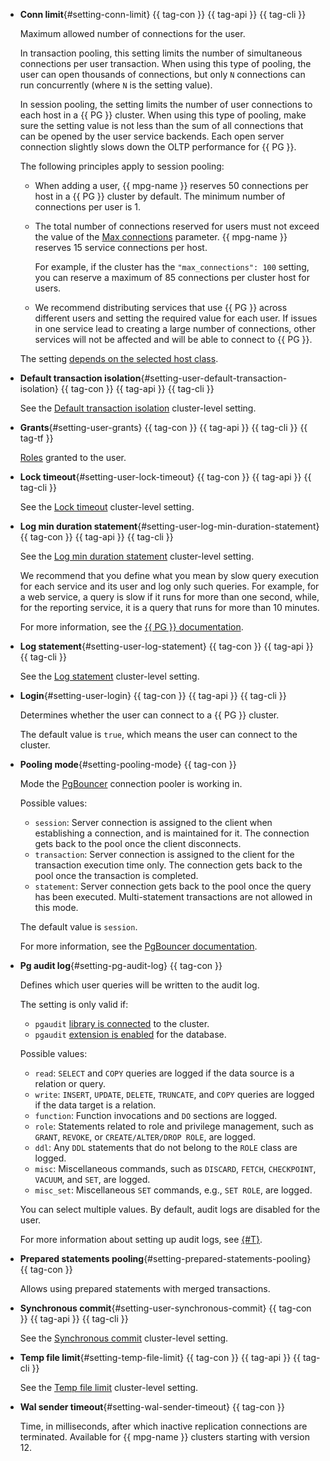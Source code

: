 - **Conn limit**{#setting-conn-limit} {{ tag-con }} {{ tag-api }} {{ tag-cli }}

  Maximum allowed number of connections for the user.

  In transaction pooling, this setting limits the number of simultaneous connections per user transaction. When using this type of pooling, the user can open thousands of connections, but only `N` connections can run concurrently (where `N` is the setting value).

  In session pooling, the setting limits the number of user connections to each host in a {{ PG }} cluster. When using this type of pooling, make sure the setting value is not less than the sum of all connections that can be opened by the user service backends. Each open server connection slightly slows down the OLTP performance for {{ PG }}.

  The following principles apply to session pooling:

  - When adding a user, {{ mpg-name }} reserves 50 connections per host in a {{ PG }} cluster by default. The minimum number of connections per user is 1.
  - The total number of connections reserved for users must not exceed the value of the [Max connections](../../managed-postgresql/concepts/settings-list.md#setting-max-connections) parameter. {{ mpg-name }} reserves 15 service connections per host.

    For example, if the cluster has the `"max_connections": 100` setting, you can reserve a maximum of 85 connections per cluster host for users.

  - We recommend distributing services that use {{ PG }} across different users and setting the required value for each user. If issues in one service lead to creating a large number of connections, other services will not be affected and will be able to connect to {{ PG }}.

  The setting [depends on the selected host class](#settings-instance-dependent).

- **Default transaction isolation**{#setting-user-default-transaction-isolation} {{ tag-con }} {{ tag-api }} {{ tag-cli }}

   See the [Default transaction isolation](#setting-default-transaction-isolation) cluster-level setting.

- **Grants**{#setting-user-grants} {{ tag-con }} {{ tag-api }} {{ tag-cli }} {{ tag-tf }}

   [Roles](../../managed-postgresql/concepts/roles.md) granted to the user.

- **Lock timeout**{#setting-user-lock-timeout} {{ tag-con }} {{ tag-api }} {{ tag-cli }}

  See the [Lock timeout](#setting-lock-timeout) cluster-level setting.

- **Log min duration statement**{#setting-user-log-min-duration-statement} {{ tag-con }} {{ tag-api }} {{ tag-cli }}

  See the [Log min duration statement](#setting-log-min-duration-statement) cluster-level setting.

  We recommend that you define what you mean by slow query execution for each service and its user and log only such queries. For example, for a web service, a query is slow if it runs for more than one second, while, for the reporting service, it is a query that runs for more than 10 minutes.

  For more information, see the [{{ PG }} documentation](https://www.postgresql.org/docs/current/runtime-config-logging.html).

- **Log statement**{#setting-user-log-statement} {{ tag-con }} {{ tag-api }} {{ tag-cli }}

   See the [Log statement](#setting-log-statement) cluster-level setting.

- **Login**{#setting-user-login} {{ tag-con }} {{ tag-api }} {{ tag-cli }}

   Determines whether the user can connect to a {{ PG }} cluster.

   The default value is `true`, which means the user can connect to the cluster.

- **Pooling mode**{#setting-pooling-mode} {{ tag-con }}

   Mode the [PgBouncer](https://www.pgbouncer.org/) connection pooler is working in.

   Possible values:

   * `session`: Server connection is assigned to the client when establishing a connection, and is maintained for it. The connection gets back to the pool once the client disconnects.
   * `transaction`: Server connection is assigned to the client for the transaction execution time only. The connection gets back to the pool once the transaction is completed.
   * `statement`: Server connection gets back to the pool once the query has been executed. Multi-statement transactions are not allowed in this mode.

   The default value is `session`.

  For more information, see the [PgBouncer documentation](https://www.pgbouncer.org/usage).

- **Pg audit log**{#setting-pg-audit-log} {{ tag-con }}

   Defines which user queries will be written to the audit log.

   The setting is only valid if:

   * `pgaudit` [library is connected](../../managed-postgresql/operations/extensions/cluster-extensions.md#libraries-connection) to the cluster.
   * `pgaudit` [extension is enabled](../../managed-postgresql/operations/extensions/cluster-extensions.md#update-extensions) for the database.

   Possible values:

   * `read`: `SELECT` and `COPY` queries are logged if the data source is a relation or query.
   * `write`: `INSERT`, `UPDATE`, `DELETE`, `TRUNCATE`, and `COPY` queries are logged if the data target is a relation.
   * `function`: Function invocations and `DO` sections are logged.
   * `role`: Statements related to role and privilege management, such as `GRANT`, `REVOKE`, or `CREATE/ALTER/DROP ROLE`, are logged.
   * `ddl`: Any `DDL` statements that do not belong to the `ROLE` class are logged.
   * `misc`: Miscellaneous commands, such as `DISCARD`, `FETCH`, `CHECKPOINT`, `VACUUM`, and `SET`, are logged.
   * `misc_set`: Miscellaneous `SET` commands, e.g., `SET ROLE`, are logged.

   You can select multiple values. By default, audit logs are disabled for the user.

   For more information about setting up audit logs, see [{#T}](../../managed-postgresql/operations/extensions/pgaudit.md).

- **Prepared statements pooling**{#setting-prepared-statements-pooling} {{ tag-con }}

   Allows using prepared statements with merged transactions.

- **Synchronous commit**{#setting-user-synchronous-commit} {{ tag-con }} {{ tag-api }} {{ tag-cli }}

  See the [Synchronous commit](#setting-synchronous-commit) cluster-level setting.

- **Temp file limit**{#setting-temp-file-limit} {{ tag-con }} {{ tag-api }} {{ tag-cli }}

   See the [Temp file limit](#setting-temp-file-limit) cluster-level setting.

- **Wal sender timeout**{#setting-wal-sender-timeout} {{ tag-con }}

   Time, in milliseconds, after which inactive replication connections are terminated. Available for {{ mpg-name }} clusters starting with version 12.
